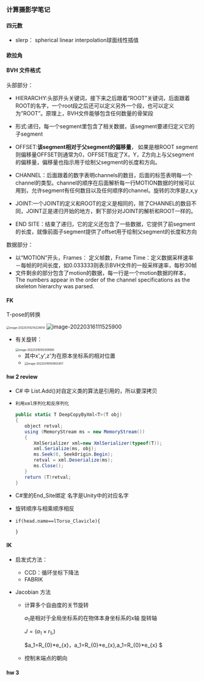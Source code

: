 ### 计算摄影学笔记

#### 四元数

* slerp： spherical linear interpolation球面线性插值

#### 欧拉角



#### BVH 文件格式

头部部分：

* HIERARCHY:头部开头关键词，接下来之后跟着“ROOT”关键词，后面跟着ROOT的名字，一个root段之后还可以定义另外一个段，也可以定义为”ROOT”。原理上，BVH文件能够包含任何数量的骨架段

* 形式:递归，每一个segment里包含了相关数据，该segment要递归定义它的子segment

* OFFSET:**该segment相对于父segment的偏移量**， 如果是根ROOT segment则偏移量OFFSET则通常为0，OFFSET指定了X，Y，Z方向上与父segment的偏移量，偏移量也指示用于绘制父segment的长度和方向。

* CHANNEL：后面跟着的数字表明channels的数目，后面的标签表明每一个channel的类型。channel的顺序在后面解析每一行MOTION数据的时候可以用到，允许segment有任何数目以及任何顺序的channel。旋转的次序是z,x,y

* JOINT:一个JOINT的定义和ROOT的定义是相同的，除了CHANNEL的数目不同，JOINT正是递归开始的地方，剩下部分对JOINT的解析和ROOT一样的。

* END SITE：结束了递归，它的定义还包含了一些数据，它提供了前segment的长度，就像前面子segment提供了offset用于绘制父segment的长度和方向

数据部分：

* 以“MOTION”开头，Frames： 定义帧数，Frame Time：定义数据采样速率－每帧的时间长度，如0.033333则表示BVH文件的一般采样速率，每秒30帧
* 文件剩余的部分包含了motion的数据，每一行是一个motion数据的样本， The numbers appear in the order of the channel specifications as the skeleton hierarchy was parsed.

#### FK

T-pose的转换

<img src="C:\Users\123\AppData\Roaming\Typora\typora-user-images\image-20220314214224614.png" alt="image-20220314214224614" style="zoom:50%;" />

<img src="C:\Users\123\AppData\Roaming\Typora\typora-user-images\image-20220316111525900.png" alt="image-20220316111525900"  />

* 有关旋转：

  <img src="C:\Users\123\AppData\Roaming\Typora\typora-user-images\image-20220316183359580.png" alt="image-20220316183359580" style="zoom:50%;" />

  * 其中x',y',z'为在原本坐标系的相对位置
  * <img src="C:\Users\123\AppData\Roaming\Typora\typora-user-images\image-20220316183902457.png" alt="image-20220316183902457" style="zoom:50%;" />

#### hw 2 review

* C# 中 List.Add()对自定义类的算法是引用的，所以要深拷贝

* ```C#
  利用xml序列化和反序列化
  
  public static T DeepCopyByXml<T>(T obj)
  {
  　　object retval;
  　　using (MemoryStream ms = new MemoryStream())
  　　{
  　　　　XmlSerializer xml=new XmlSerializer(typeof(T));
  　　　　xml.Serialize(ms, obj);
  　　　　ms.Seek(0, SeekOrigin.Begin);
  　　　　retval = xml.Deserialize(ms);
  　　　　ms.Close();
  　　}
  　　return (T)retval;
  }
  ```

* C#里的End_Site绑定 名字是Unity中的对应名字
* 旋转顺序与相乘顺序相反

* ```
  if(head.name==lTorso_Clavicle){
  
  }
  ```

  



#### IK

* 启发式方法： 

  * CCD：循环坐标下降法
  * FABRIK

* Jacobian 方法

  * 计算多个自由度的关节旋转

    $a_1$是相对于全局坐标系的在物体本身坐标系的x轴 旋转轴 

    $J=(a_1\times r_1,)$

    $a_1=R_{0}*e_{x}，a_1=R_{0}*e_{x},a_1=R_{0}*e_{x} $

  * 控制末端点的朝向



#### hw 3

